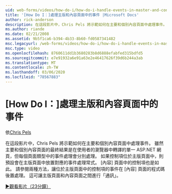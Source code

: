 ```yaml
---
uid: web-forms/videos/how-do-i/how-do-i-handle-events-in-master-and-content-pages
title: '[How Do I：]處理主版和內容頁面中的事件 |Microsoft Docs'
author: rick-anderson
description: 在這段影片中，Chris Pels 將示範如何在主要和個別內容頁面中處理事件。 即使主要和個別 conte 的最終結果也是一樣 。
ms.author: riande
ms.date: 02/21/2008
ms.assetid: 9b5f1ca6-b394-4b33-8b60-fd0587341482
msc.legacyurl: /web-forms/videos/how-do-i/how-do-i-handle-events-in-master-and-content-pages
msc.type: video
ms.openlocfilehash: 8760611dd1b3680283b8d6888efabfed315bdfd5
ms.sourcegitcommit: e7e91932a6e91a63e2e46417626f39d6b244a3ab
ms.translationtype: MT
ms.contentlocale: zh-TW
ms.lasthandoff: 03/06/2020
ms.locfileid: "78567883"
---
```

# <a name="how-do-i-handle-events-in-master-and-content-pages"></a>[How Do I：]處理主版和內容頁面中的事件

依[Chris Pels](https://twitter.com/chrispels)

在這段影片中，Chris Pels 將示範如何在主要和個別內容頁面中處理事件。 雖然主要和個別內容頁面的最終結果是在使用者的瀏覽器中轉譯的單一 ASP.NET 網頁，但每個頁面類型中的事件處理會分別處理。 如果控制項位於主版頁面中，則預設會在主版頁面中放置對應的事件處理常式。 [內容] 頁面中的控制項也是如此。 請參閱兩種方法，讓位於主版頁面中的控制項的事件在 [內容] 頁面的程式碼後置處理。 這可讓主版頁面和內容頁面之間進行「通訊」。

[&#9654;觀看影片（23分鐘）](https://channel9.msdn.com/Blogs/ASP-NET-Site-Videos/how-do-i-handle-events-in-master-and-content-pages)
